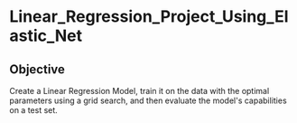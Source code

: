 # Linear_Regression_Project_Using_Elastic_Net

## Objective
Create a Linear Regression Model, train it on the data with the optimal parameters using a grid search, and then evaluate the model's capabilities on a test set.
